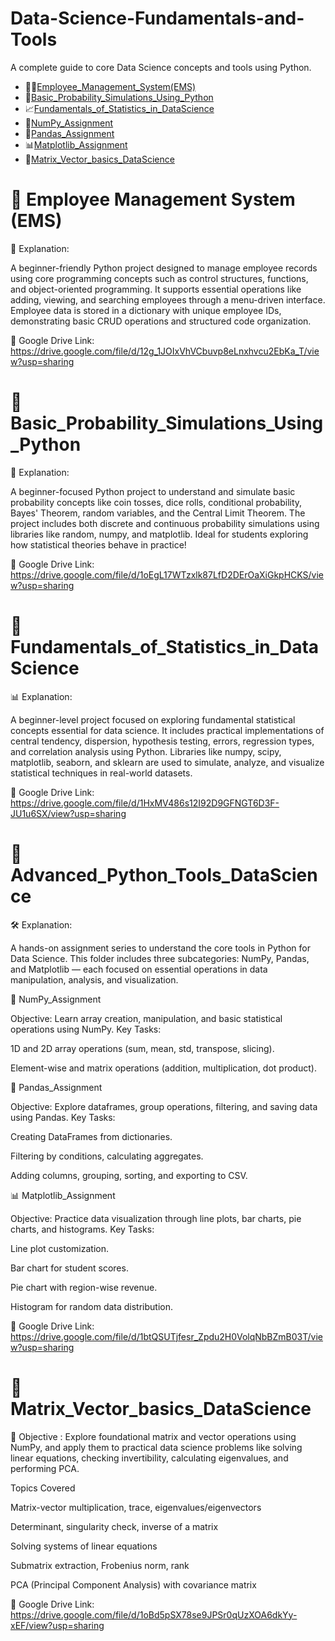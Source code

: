 # Data-Science-Fundamentals-and-Tools
A complete guide to core Data Science concepts and tools using Python.
 - 👨‍💼[Employee_Management_System(EMS)](./Employee_Management_System(EMS))
 - 🎲[Basic_Probability_Simulations_Using_Python](./Basic_Probability_Simulations_Using_Python)
 - 📈[Fundamentals_of_Statistics_in_DataScience](./Fundamentals_of_Statistics_in_DataScience)
 - 🧮[NumPy_Assignment](./Advanced_Python_Tools_DataScience)
 - 🧾[Pandas_Assignment](./Advanced_Python_Tools_DataScience)
 - 📊[Matplotlib_Assignment](./Advanced_Python_Tools_DataScience)
 - 📐[Matrix_Vector_basics_DataScience](./Matrix_Vector_basics_DataScience)

# 📁 Employee Management System (EMS)  
 
📘 Explanation:

A beginner-friendly Python project designed to manage employee records using core programming concepts such as control structures, functions, and object-oriented programming. It supports essential operations like adding, viewing, and searching employees through a menu-driven interface. Employee data is stored in a dictionary with unique employee IDs, demonstrating basic CRUD operations and structured code organization.

📎 Google Drive Link: https://drive.google.com/file/d/12g_1JOIxVhVCbuvp8eLnxhvcu2EbKa_T/view?usp=sharing 




# 📁 Basic_Probability_Simulations_Using_Python

🎯 Explanation:

A beginner-focused Python project to understand and simulate basic probability concepts like coin tosses, dice rolls, conditional probability, Bayes' Theorem, random variables, and the Central Limit Theorem. The project includes both discrete and continuous probability simulations using libraries like random, numpy, and matplotlib. Ideal for students exploring how statistical theories behave in practice!

📎 Google Drive Link: https://drive.google.com/file/d/1oEgL17WTzxlk87LfD2DErOaXiGkpHCKS/view?usp=sharing



# 📁 Fundamentals_of_Statistics_in_DataScience

📊 Explanation:

A beginner-level project focused on exploring fundamental statistical concepts essential for data science. It includes practical implementations of central tendency, dispersion, hypothesis testing, errors, regression types, and correlation analysis using Python. Libraries like numpy, scipy, matplotlib, seaborn, and sklearn are used to simulate, analyze, and visualize statistical techniques in real-world datasets.

📎 Google Drive Link: https://drive.google.com/file/d/1HxMV486s12I92D9GFNGT6D3F-JU1u6SX/view?usp=sharing




# 📁 Advanced_Python_Tools_DataScience

🛠️ Explanation:

A hands-on assignment series to understand the core tools in Python for Data Science. This folder includes three subcategories: NumPy, Pandas, and Matplotlib — each focused on essential operations in data manipulation, analysis, and visualization.

🧮 NumPy_Assignment

Objective:    Learn array creation, manipulation, and basic statistical operations using NumPy.
Key Tasks:

1D and 2D array operations (sum, mean, std, transpose, slicing).

Element-wise and matrix operations (addition, multiplication, dot product).
 

🧾 Pandas_Assignment

Objective:    Explore dataframes, group operations, filtering, and saving data using Pandas.
Key Tasks:

Creating DataFrames from dictionaries.

Filtering by conditions, calculating aggregates.

Adding columns, grouping, sorting, and exporting to CSV.


📊 Matplotlib_Assignment

Objective:   Practice data visualization through line plots, bar charts, pie charts, and histograms.
Key Tasks:

Line plot customization.

Bar chart for student scores.

Pie chart with region-wise revenue.

Histogram for random data distribution.

📎 Google Drive Link: https://drive.google.com/file/d/1btQSUTjfesr_Zpdu2H0VolqNbBZmB03T/view?usp=sharing



# 📁 Matrix_Vector_basics_DataScience


📐 Objective :
Explore foundational matrix and vector operations using NumPy, and apply them to practical data science problems like solving linear equations, checking invertibility, calculating eigenvalues, and performing PCA.

Topics Covered

Matrix-vector multiplication, trace, eigenvalues/eigenvectors

Determinant, singularity check, inverse of a matrix

Solving systems of linear equations

Submatrix extraction, Frobenius norm, rank

PCA (Principal Component Analysis) with covariance matrix

📎 Google Drive Link: https://drive.google.com/file/d/1oBd5pSX78se9JPSr0qUzXOA6dkYy-xEF/view?usp=sharing




